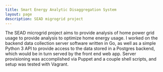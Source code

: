 ```yaml
---
title: Smart Energy Analytic Disaggregation System
layout: page
description: SEAD migrogrid project
---
```

The SEAD microgrid project aims to provide analysis of home power grid usage to provide analysis to optimize home energy usage. I worked on the backend data collection server software written in Go, as well as a simple Python 3 API to provide access to the data stored in a Postgres backend, which would be in turn served by the front end web app. Server provisioning was accomplished via Puppet and a couple shell scripts, and setup was tested with Vagrant. 

<div class="push"></div>
<div class="push"></div>
